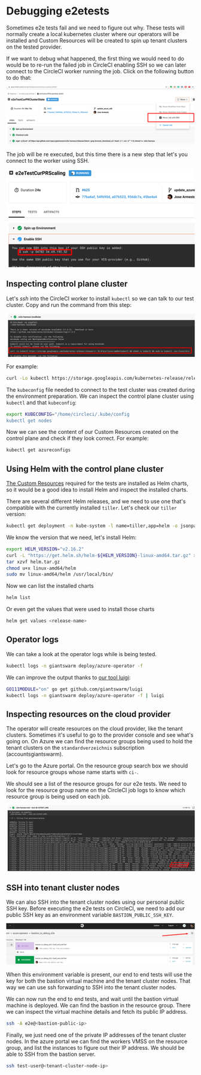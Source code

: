 # Debugging e2etests

Sometimes e2e tests fail and we need to figure out why.
These tests will normally create a local kubernetes cluster where our operators will be installed and Custom Resources
will be created to spin up tenant clusters on the tested provider.

If we want to debug what happened, the first thing we would need to do would be to re-run the failed job in CircleCI
enabling SSH so we can later connect to the CircleCI worker running the job. Click on the following button to do that:

![](rerun.png)

The job will be re executed, but this time there is a new step that let's you connect to the worker using SSH.

![](ssh.png)


## Inspecting control plane cluster

Let's _ssh_ into the CircleCI worker to install `kubectl` so we can talk to our test cluster.
Copy and run the command from this step:

![](kubectl.png)

For example:
```bash
curl -Lo kubectl https://storage.googleapis.com/kubernetes-release/release/v1.10.0/bin/linux/amd64/kubectl && chmod +x kubectl && sudo mv kubectl /usr/local/bin/
```

The `kubeconfig` file needed to connect to the test cluster was created during the environment preparation.
We can inspect the control plane cluster using `kubectl` and that `kubeconfig`:

```bash
export KUBECONFIG="/home/circleci/.kube/config
kubectl get nodes
```

Now we can see the content of our Custom Resources created on the control plane and check if they look correct.
For example:
```bash
kubectl get azureconfigs
```


## Using Helm with the control plane cluster

[The Custom Resources](https://github.com/giantswarm/apiextensions/tree/master/helm) required for the tests are
installed as Helm charts, so it would be a good idea to install Helm and inspect the installed charts.

There are several different Helm releases, and we need to use one that's compatible with the currently installed `tiller`.
Let's check our `tiller` version:

```bash
kubectl get deployment -n kube-system -l name=tiller,app=helm -o jsonpath="{..image}"
```

We know the version that we need, let's install Helm:

```bash
export HELM_VERSION="v2.16.2"
curl -L "https://get.helm.sh/helm-${HELM_VERSION}-linux-amd64.tar.gz" > ./helm.tar.gz
tar xzvf helm.tar.gz
chmod u+x linux-amd64/helm
sudo mv linux-amd64/helm /usr/local/bin/
```

Now we can list the installed charts

```bash
helm list
```

Or even get the values that were used to install those charts

```bash
helm get values <release-name>
```


## Operator logs

We can take a look at the operator logs while is being tested.

```bash
kubectl logs -n giantswarm deploy/azure-operator -f
```

We can improve the output thanks to [our tool luigi](https://github.com/giantswarm/luigi):

```bash
GO111MODULE="on" go get github.com/giantswarm/luigi
kubectl logs -n giantswarm deploy/azure-operator -f | luigi
```


## Inspecting resources on the cloud provider

The operator will create resources on the cloud provider, like the tenant clusters. Sometimes it's useful to go to the
provider console and see what's going on.
On Azure we can find the resource groups being used to hold the tenant clusters on the `standardverzeichnis`
subscription (accountsgiantswarm).

Let's go to the Azure portal. On the resource group search box we should look for resource groups whose name starts with `ci-`.

We should see a list of the resource groups for our e2e tests. We need to look for the resource group name on the
CircleCI job logs to know which resource group is being used on each job.

![](resourcegroupname.png)



## SSH into tenant cluster nodes

We can also SSH into the tenant cluster nodes using our personal public SSH key.
Before executing the e2e tests on CircleCI, we need to add our public SSH key as an environment variable `BASTION_PUBLIC_SSH_KEY`.

![](circleci_options.png)

When this environment variable is present, our end to end tests will use the key for both the bastion virtual machine
and the tenant cluster nodes. That way we can use ssh forwarding to SSH into the tenant cluster nodes.

We can now run the end to end tests, and wait until the bastion virtual machine is deployed. We can find the bastion in
the resource group. There we can inspect the virtual machine details and fetch its public IP address.

```bash
ssh -A e2e@<bastion-public-ip>
```

Finally, we just need one of the private IP addresses of the tenant cluster nodes. In the azure portal we can find the
workers VMSS on the resource group, and list the instances to figure out their IP address. We should be able to SSH from
the bastion server.

```bash
ssh test-user@<tenant-cluster-node-ip>
```
